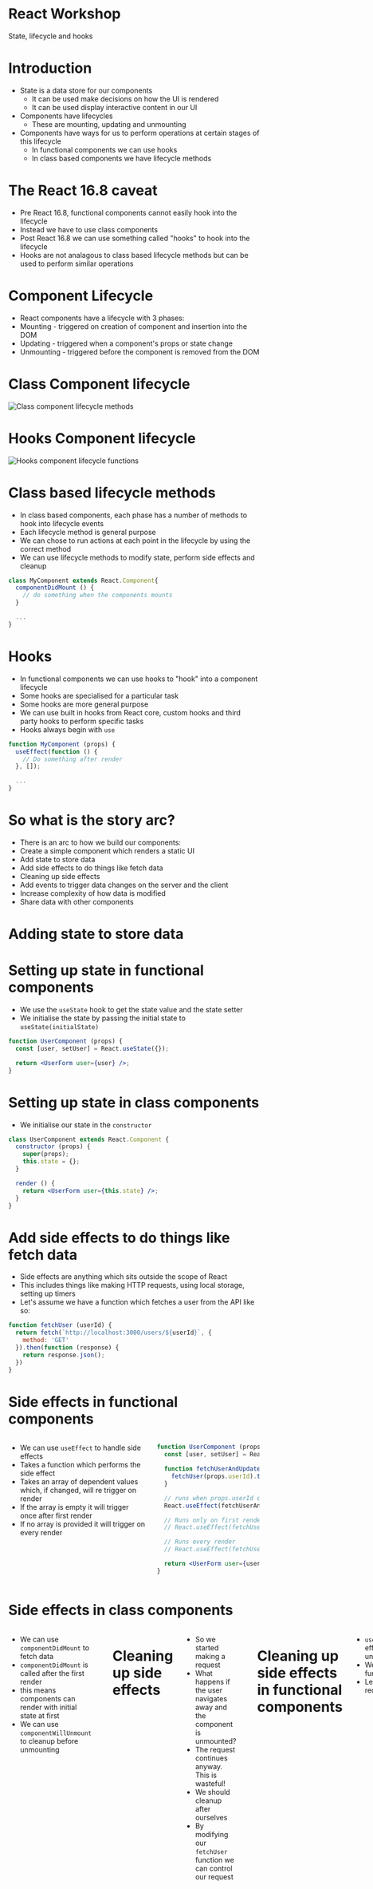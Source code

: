 <!---
marp: true
theme: uncover
class: invert
headingDivider: 2
paginate: true
header: ![&e Tech](img/and-e-tech-logo-300.svg)
footer: 'Created with [Marp](https://marp.app) and [Github Pages](https://pages.github.com)'
backgroundImage: url('img/react-logo.svg')
backgroundPosition: 120% 120%
backgroundSize: 40%
style: |
  section,
  section code {
    font-size: 30px;
    text-align: left;
  }

  section ul,
  section ol,
  section img {
    margin-left: 0;
  }

  section.long p,
  section.long ul,
  section.long ol,
  section.long code, {
    font-size: 24px;
  }

  section .columns img {
    width: 100%;
  }

  section .columns {
    display: grid;
    grid-template-columns: repeat(2, minmax(0, 1fr));
    gap: 1rem;
  }

  section marp-pre code {

  }

  section header img {
    height: 100px;
    width: 100px;
    float: right;
  }
--->

# React Workshop

State, lifecycle and hooks

# Introduction

- State is a data store for our components
  - It can be used make decisions on how the UI is rendered
  - It can be used display interactive content in our UI
- Components have lifecycles
  - These are mounting, updating and unmounting
- Components have ways for us to perform operations at certain stages of this lifecycle
  - In functional components we can use hooks
  - In class based components we have lifecycle methods

# The React 16.8 caveat

- Pre React 16.8, functional components cannot easily hook into the lifecycle
- Instead we have to use class components
- Post React 16.8 we can use something called "hooks" to hook into the lifecycle
- Hooks are not analagous to class based lifecycle methods but can be used to perform similar operations

# Component Lifecycle

- React components have a lifecycle with 3 phases:
- Mounting - triggered on creation of component and insertion into the DOM
- Updating - triggered when a component's props or state change
- Unmounting - triggered before the component is removed from the DOM

# Class Component lifecycle

![Class component lifecycle methods](img/class-component-lifecycle.png)

# Hooks Component lifecycle

![Hooks component lifecycle functions](img/hooks-component-lifecycle.png)

# Class based lifecycle methods

- In class based components, each phase has a number of methods to hook into lifecycle events
- Each lifecycle method is general purpose
- We can chose to run actions at each point in the lifecycle by using the correct method
- We can use lifecycle methods to modify state, perform side effects and cleanup

```jsx
class MyComponent extends React.Component{
  componentDidMount () {
    // do something when the components mounts
  }

  ...
}
```

# Hooks

- In functional components we can use hooks to "hook" into a component lifecycle
- Some hooks are specialised for a particular task
- Some hooks are more general purpose
- We can use built in hooks from React core, custom hooks and third party hooks to perform specific tasks
- Hooks always begin with `use`

```jsx
function MyComponent (props) {
  useEffect(function () {
    // Do something after render
  }, []);

  ...
}
```

# So what is the story arc?

- There is an arc to how we build our components:
- Create a simple component which renders a static UI
- Add state to store data
- Add side effects to do things like fetch data
- Cleaning up side effects
- Add events to trigger data changes on the server and the client
- Increase complexity of how data is modified
- Share data with other components


# Adding state to store data

# Setting up state in functional components

- We use the `useState` hook to get the state value and the state setter
- We initialise the state by passing the initial state to `useState(initialState)`

```jsx
function UserComponent (props) {
  const [user, setUser] = React.useState({});

  return <UserForm user={user} />;
}
```

# Setting up state in class components

- We initialise our state in the `constructor`

```jsx
class UserComponent extends React.Component {
  constructor (props) {
    super(props);
    this.state = {};
  }

  render () {
    return <UserForm user={this.state} />;
  }
}
```

# Add side effects to do things like fetch data

- Side effects are anything which sits outside the scope of React
- This includes things like making HTTP requests, using local storage, setting up timers
- Let's assume we have a function which fetches a user from the API like so:

```jsx
function fetchUser (userId) {
  return fetch(`http://localhost:3000/users/${userId}`, {
    method: 'GET'
  }).then(function (response) {
    return response.json();
  })
}
```

# Side effects in functional components

<div class="columns">

- We can use `useEffect` to handle side effects
- Takes a function which performs the side effect
- Takes an array of dependent values which, if changed, will re trigger on render
- If the array is empty it will trigger once after first render
- If no array is provided it will trigger on every render

```jsx
function UserComponent (props) {
  const [user, setUser] = React.useState({});

  function fetchUserAndUpdateState () {
    fetchUser(props.userId).then(setUser);
  }

  // runs when props.userId changes
  React.useEffect(fetchUserAndUpdateState, [props.userId]);

  // Runs only on first render
  // React.useEffect(fetchUserAndUpdateState, []);

  // Runs every render
  // React.useEffect(fetchUserAndUpdateState);

  return <UserForm user={user} />;
}
```

</div>

# Side effects in class components

<div class="columns">

- We can use `componentDidMount` to fetch data
- `componentDidMount` is called after the first render
- this means components can render with initial state at first
- We can use `componentWillUnmount` to cleanup before unmounting

```jsx
class UserComponent extends React.Component {
  constructor (props) {
    super(props);
    this.state = {};
  }

  componentDidMount () {
    fetchUser(this.props.userId).then(user => this.setState(user));
  }

  render () {
    return <UserForm user={this.state} />;
  }
}
```

# Cleaning up side effects

- So we started making a request
- What happens if the user navigates away and the component is unmounted?
- The request continues anyway. This is wasteful!
- We should cleanup after ourselves
- By modifying our `fetchUser` function we can control our request

```jsx
function fetchUser (userId, controller=null) {
  return fetch(`http://localhost:3000/users/${userId}`, {
    method: 'GET',
    signal: (controller) ? controller.signal : null
  }).then(function (response) {
    return response.json();
  })
}
```


# Cleaning up side effects in functional components

<div class="columns">

- `useEffect` allows us to cleanup side effects before the component is unmounted
- We can do this by returning another function from our side effect function
- Let's take an example of cancelling a request if the user navigates away

```jsx
function UserComponent (props) {
  const [user, setUser] = React.useState({});

  function fetchUserAndUpdateState () {
    const controller = new AbortController();
    fetchUser(props.userId, controller).then(setUser);
    return controller.abort;
  }

  React.useEffect(fetchUserAndUpdateState, [props.userId]);

  return <UserForm user={user} />;
}
```

</div>

# Cleaning up side effects in class components

<div class="columns">

- We can use `componentDidMount` to fetch data
- `componentDidMount` is called after the first render
- this means components can render with initial state at first
- We can use `componentWillUnmount` to cleanup before unmounting

```jsx
class UserComponent extends React.Component {
  constructor (props) {
    super(props);
    this.state = {};
    this.controller = new AbortController();
  }

  componentDidMount () {
    fetchUser(this.props.userId, controller)
      .then(user => this.setUser(user));
  }

  componentWillUnmount () {
    this.controller.abort();
  }

  render () {
    return <UserForm user={this.state} />;
  }
}
```

</div>

# Add events to trigger data changes on the server and the client

- We can use events to trigger updates on the server
- Once the server has completed updating, we can update our state
- Similarly to the `fetchUser` function we can create a function for updating users

```jsx
function updateUser (userId, userData) {
  return fetch(`http://localhost:3000/users/${userId}`, {
    method: 'PUT',
    body: JSON.stringify(userData)
  }).then(function (response) {
    return response.json();
  })
}
```

# Updating the server and the state in a functional component

```jsx
function UserComponent (props) {
  const [user, setUser] = React.useState({});

  function handleUpdate (userData) {
    updateUser(props.userId, userData).then(setUser);
  }

  return <UserForm onSubmit={handleUpdate} user={user} />;
}
```

# Updating the server and the state in class components

```jsx
class UserComponent extends React.Component {
  constructor (props) {
    super(props);
    this.state = {};
    // Note how we bind this to handleUpdate
    this.handleUpdate = this.handleUpdate.bind(this);
  }

  handleUpdate (userData) {
    updateUser(this.props.userId, userData).then(user => this.setState(user));
  }

  render () {
    return <UserForm onSubmit={this.handleUpdate} user={this.state} />;
  }
}
```

# Break
# Increase complexity of how data is modified

- Sometimes state management gets complex
- We want to decouple state management logic from event handlers
- We may need to do some complex setting of the state when something changes
- We can do this using something called reducers
- In older versions of React we had no reducers
- Insted in old react we used Redux to manage state which "connects" components
- In new versions we can use reducers with functional components

# What is a reducer

- A reducer is a function which returns a new, modified state
- It takes the original state as an argument
- It takes an action which tells us how to modify the state
- Actions are objects
- Actions contain a type (the name of the action)
- Actions contain data about the change we want to make

```js
function userReducer (state = {}, action) {
  switch (action.type) {
    case 'update_user':
      return Object.assign({}, state, action.payload);
    default:
      return state;
  }
}
```

# Modifying complex state changes in functional components using `useReducer`

<!--- _class: long invert --->

<div class="columns">

- Modern React has a hook for modifying state in a reducer
- It's less complex than redux
- `useReducer` is an abstraction of `useState`
- `useReducer` takes a reducer function
- `useReducer` takes the initial state
- `useReducer` returns the state and a function `dispatch`
- `dispatch` functions "dispatch" an action to our reducer
- state lives at the component level


```jsx
function UserComponent (props) {
  const [user, dispatch] = React.useReducer(userReducer, {});

  function setUser (userData) {
    dispatch({ type: 'update_user', payload: userData });
  }

  function handleUpdate (userData) {
    updateUser(props.userId, userData).then(setUser);
  }

  return <UserForm onSubmit={handleUpdate} user={user} />;
}
```

</div>


# Modifying complex state changes class components using Redux

<div class="columns">

- We must use react-redux to `connect` components to redux
- "Connected" components are referred to as containers
- Redux helps us decouple state from a component
- We can map our current state to the component props
- We can also map `dispatch` functions to props
- `dispatch` functions "dispatch" an action to our reducer
- state lives at the qpplication level

```jsx
import { connect } from 'react-redux';

class UserComponent extends React.Component {
  constructor(props) {
    super(props)
    this.handleUpdate = this.handleUpdate.bind(this);
  }

  handleUpdate (userData) {
    updateUser(this.props.userId, userData)
      .then(user => this.props.updateUser(user));
  }

  render () {
    return <UserForm onSubmit={handleUpdate} user={this.props.user} />;
  }
}

function mapStateToProps (state) {
  const user = state.user;
  return { user: user };
};

function mapDispatchToProps (dispatch) {
  return {
    updateUser: function (userData) {
      dispatch({ type: 'update_user', payload: userData })
    }
  }
};

const UserContainer = connect(
  mapStateToProps,
  mapDispatchToProps
)(UsersComponent);
```

<!---
Notice how the component has no state now, only props. essentially arguments instead of internal state
--->

</div>

# Share data with other components

- In simple applications we can share data with child components using prop drilling
- Prop drilling passes down from parent to child to where it is required
- With deeply nested components, prop drilling can become cumbersome
- Perhaps we need some kind of "global" state

# `useContext` in functional components

<div class="columns">

- `useContext` allows us to share state from high up in the component tree to somewhere much lower
- It makes child components less dependent on widely shared state
- It can be more brittle than prop drilling

```jsx
const UserContext = React.createContext();

function CurrentlyLoggedInUser (props) {
  const user = React.useContext(UserContext);
  return <p>Logged in as {user.username}</p>;
}

function Navigation () {
  return <nav><LoggedInUser /></nav>;
}

function App (props) {
  const user = { username: "Andy" };

  return (
    <UsernameContext.Provider value={user}>
      <Navigation />
    </UsernameContext.Provider>
  );
}
```

</div>

# Global variables in class components

- We dont really have a way to do this!
- Honestly, you don't really need it
- You can use Redux instead as a global state store

# The truth about `useContext`

- Beware, "global" variables are bad
- Using component composition and `props.children` you can often get around it


# Custom hooks

<div class="columns">

- Lots of hooks to perform common tasks can make our components big and hard to read
- Imagine if every page required setting up state, fetching data from an API, updating the data etc
- What if we could do it all in one neat package


```jsx
function useRestfulApi (resourceName, resourceId, initialState) {
  const [resource, setResource] = React.useState(initialState);
  const url = `https://example.com/${resourceName}/${resourceId}`

  React.useEffect(function () {
    const controller = new AbortController();

    fetch(url, {
      method: 'GET'
    }).then(function (response) {
      return response.json();
    }).then(setResource);

    return controller.abort();
  }, [resourceId]);

  function updateResource (resourceData) {
    fetch(`http://localhost:3000/users/${props.userId}`, {
      method: 'PUT'
      body: JSON.stringify(resourceData)
    }).then(function (response) {
      return response.json();
    }).then(setResource);
  }

  return {
    resource: resource,
    updateResource: updateResource
  }
}

function UserComponent (props) {
  const [resource, updateResource] = useApi("user", props.userId, {});

  return <UserForm onChange={updateResource} user={resource} />
}
```

</div>

# Other hooks

- There are a number of built in hooks available for common use cases
- <https://beta.reactjs.org/reference/react>
- There are also a lot of external libraries
- <https://usehooks.com>
- <https://usehooks-ts.com>
- We can also build our own custom hooks
